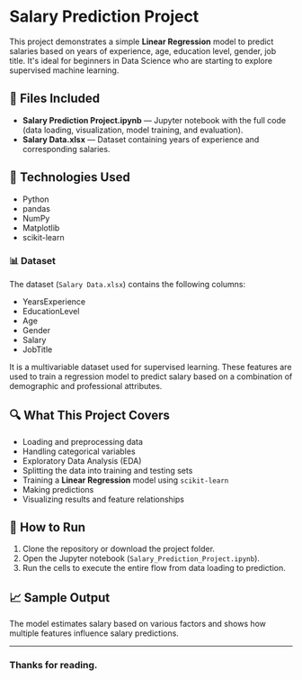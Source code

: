 # Salary Prediction Project

This project demonstrates a simple **Linear Regression** model to predict salaries based on years of experience, age, education level, gender, job title. It's ideal for beginners in Data Science who are starting to explore supervised machine learning.

## 📁 Files Included

- **Salary Prediction Project.ipynb** — Jupyter notebook with the full code (data loading, visualization, model training, and evaluation).
- **Salary Data.xlsx** — Dataset containing years of experience and corresponding salaries.


## 🔧 Technologies Used

- Python
- pandas
- NumPy
- Matplotlib
- scikit-learn

### 📊 Dataset

The dataset (`Salary Data.xlsx`) contains the following columns:

- YearsExperience
- EducationLevel
- Age
- Gender
- Salary
- JobTitle

It is a multivariable dataset used for supervised learning. These features are used to train a regression model to predict salary based on a combination of demographic and professional attributes.

## 🔍 What This Project Covers

- Loading and preprocessing data
- Handling categorical variables 
- Exploratory Data Analysis (EDA)
- Splitting the data into training and testing sets
- Training a **Linear Regression** model using `scikit-learn`
- Making predictions
- Visualizing results and feature relationships

## 🚀 How to Run

1. Clone the repository or download the project folder.
2. Open the Jupyter notebook (`Salary_Prediction_Project.ipynb`).
3. Run the cells to execute the entire flow from data loading to prediction.

## 📈 Sample Output

The model estimates salary based on various factors and shows how multiple features influence salary predictions.

---

### Thanks for reading.

